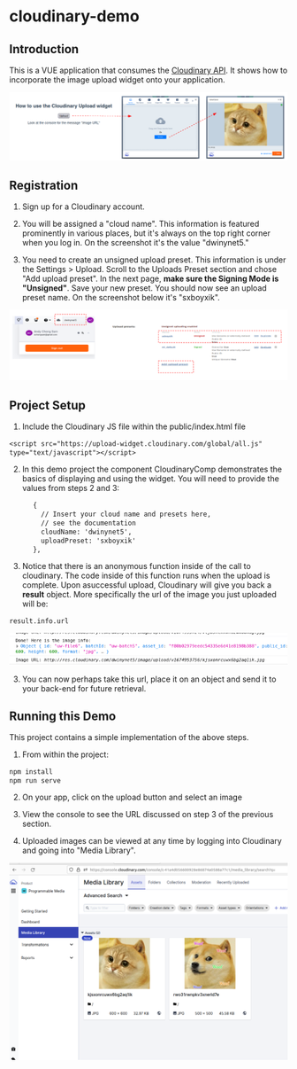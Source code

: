 # cloudinary-demo

## Introduction
This is a VUE application that consumes the [Cloudinary API](https://cloudinary.com). It shows how to incorporate the image upload widget onto your application.

![screenshot](https://raw.githubusercontent.com/achongsBiz/readme-files/master/cloudinary-demo/flow.png)

## Registration
1. Sign up for a Cloudinary account. 

2. You will be assigned a "cloud name". This information is featured prominently in various places, but it's always on the top right corner when you log in. On the screenshot it's the value "dwinynet5."

3. You need to create an unsigned upload preset. This information is under the Settings > Upload. Scroll to the Uploads Preset section and chose "Add upload preset". In the next page, **make sure the Signing Mode is "Unsigned"**. Save your new preset. You should now see an upload preset name. On the screenshot below it's "sxboyxik".

![screenshot](https://raw.githubusercontent.com/achongsBiz/readme-files/master/cloudinary-demo/setup.png)

## Project Setup
1. Include the Cloudinary JS file within the public/index.html file

```
<script src="https://upload-widget.cloudinary.com/global/all.js" type="text/javascript"></script>  
```

2. In this demo project the component CloudinaryComp demonstrates the basics of displaying and using the widget. You will need to provide the values from steps 2 and 3:

```
      {
        // Insert your cloud name and presets here, 
        // see the documentation
        cloudName: 'dwinynet5', 
        uploadPreset: 'sxboyxik'
      }, 
```


3. Notice that there is an anonymous function inside of the call to cloudinary. The code inside of this function runs when the upload is complete. Upon asuccessful upload, Cloudinary will give you back a **result** object. More specifically the url of the image you just uploaded will be:

```
result.info.url
```

![screenshot](https://raw.githubusercontent.com/achongsBiz/readme-files/master/cloudinary-demo/console.png)

3. You can now perhaps take this url, place it on an object and send it to your back-end for future retrieval.

## Running this Demo

This project contains a simple implementation of the above steps.

1. From within the project:
```
npm install
npm run serve
```

2. On your app, click on the upload button and select an image

3. View the console to see the URL discussed on step 3 of the previous section.

4. Uploaded images can be viewed at any time by logging into Cloudinary and going into "Media Library".

![screenshot](https://raw.githubusercontent.com/achongsBiz/readme-files/master/cloudinary-demo/dashboard.png)